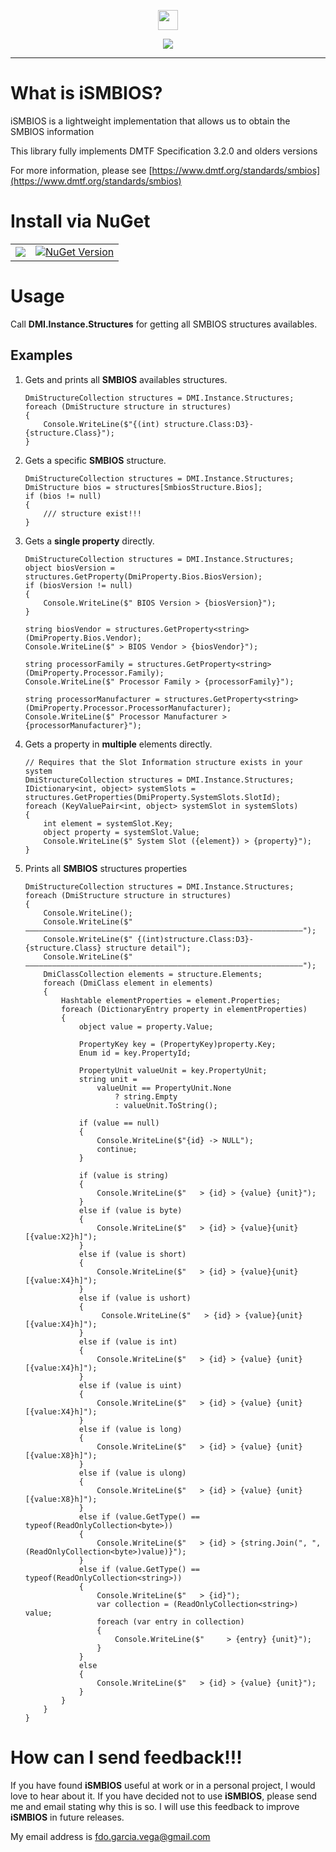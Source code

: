 ﻿<p align="center">
  <img src="https://cdn.rawgit.com/iAJTin/iSMBIOS/master/nuget/iSMBIOS.png"  
       height="32">
</p>
<p align="center">
  <a href="https://github.com/iAJTin/iSMBIOS">
    <img src="https://img.shields.io/badge/iTin-iSMBIOS-green.svg?style=flat"/>
  </a>
</p>

***

# What is iSMBIOS?
iSMBIOS is a lightweight implementation that allows us to obtain the SMBIOS information

This library fully implements DMTF Specification 3.2.0 and olders versions

For more information, please see [https://www.dmtf.org/standards/smbios](https://www.dmtf.org/standards/smbios)

# Install via NuGet

<table>
  <tr>
    <td>
      <a href="https://github.com/iAJTin/iSMBIOS/tree/master/src/iTin.Core.Hardware">
        <img src="https://img.shields.io/badge/-iSMBIOS-green.svg?style=flat"/>
      </a>
    </td>
    <td>
      <a href="https://www.nuget.org/packages/iSMBIOS/">
        <img alt="NuGet Version" 
             src="https://img.shields.io/nuget/v/iSMBIOS.svg" /> 
      </a>
    </td>  
  </tr>
</table>

# Usage

Call **DMI.Instance.Structures** for getting all SMBIOS structures availables.

## Examples

1. Gets and prints all **SMBIOS** availables structures.


       DmiStructureCollection structures = DMI.Instance.Structures;
       foreach (DmiStructure structure in structures)
       {
           Console.WriteLine($"{(int) structure.Class:D3}-{structure.Class}");
       }

2. Gets a specific **SMBIOS** structure.


       DmiStructureCollection structures = DMI.Instance.Structures;
       DmiStructure bios = structures[SmbiosStructure.Bios];
       if (bios != null)
       {
           /// structure exist!!!
       }

3. Gets a **single property** directly.


       DmiStructureCollection structures = DMI.Instance.Structures;
       object biosVersion = structures.GetProperty(DmiProperty.Bios.BiosVersion);
       if (biosVersion != null)
       {
           Console.WriteLine($" BIOS Version > {biosVersion}");
       }

       string biosVendor = structures.GetProperty<string>(DmiProperty.Bios.Vendor);
       Console.WriteLine($" > BIOS Vendor > {biosVendor}");

	   string processorFamily = structures.GetProperty<string>(DmiProperty.Processor.Family);
       Console.WriteLine($" Processor Family > {processorFamily}");

	   string processorManufacturer = structures.GetProperty<string>(DmiProperty.Processor.ProcessorManufacturer);
       Console.WriteLine($" Processor Manufacturer > {processorManufacturer}");

4. Gets a property in **multiple** elements directly.

       // Requires that the Slot Information structure exists in your system
       DmiStructureCollection structures = DMI.Instance.Structures;
       IDictionary<int, object> systemSlots = structures.GetProperties(DmiProperty.SystemSlots.SlotId);
       foreach (KeyValuePair<int, object> systemSlot in systemSlots)
       {
           int element = systemSlot.Key;
           object property = systemSlot.Value;
           Console.WriteLine($" System Slot ({element}) > {property}");
       }

5. Prints all **SMBIOS** structures properties

       DmiStructureCollection structures = DMI.Instance.Structures;
       foreach (DmiStructure structure in structures)
       {
           Console.WriteLine();
           Console.WriteLine($" ——————————————————————————————————————————————————————————————");
           Console.WriteLine($" {(int)structure.Class:D3}-{structure.Class} structure detail");
           Console.WriteLine($" ——————————————————————————————————————————————————————————————");
           DmiClassCollection elements = structure.Elements;
           foreach (DmiClass element in elements)
           {
               Hashtable elementProperties = element.Properties;
               foreach (DictionaryEntry property in elementProperties)
               {
                   object value = property.Value;

                   PropertyKey key = (PropertyKey)property.Key;
                   Enum id = key.PropertyId;

                   PropertyUnit valueUnit = key.PropertyUnit;
                   string unit =
                       valueUnit == PropertyUnit.None
                           ? string.Empty
                           : valueUnit.ToString();

                   if (value == null)
                   {
                       Console.WriteLine($"{id} -> NULL");
                       continue;
                   }

                   if (value is string)
                   {
                       Console.WriteLine($"   > {id} > {value} {unit}");
                   }
                   else if (value is byte)
                   {
                       Console.WriteLine($"   > {id} > {value}{unit} [{value:X2}h]");
                   }
                   else if (value is short)
                   {
                       Console.WriteLine($"   > {id} > {value}{unit} [{value:X4}h]");
                   }
                   else if (value is ushort)
                   {
                        Console.WriteLine($"   > {id} > {value}{unit} [{value:X4}h]");
                   }
                   else if (value is int)
                   {
                       Console.WriteLine($"   > {id} > {value} {unit} [{value:X4}h]");
                   }
                   else if (value is uint)
                   {
                       Console.WriteLine($"   > {id} > {value} {unit} [{value:X4}h]");
                   }
                   else if (value is long)
                   {
                       Console.WriteLine($"   > {id} > {value} {unit} [{value:X8}h]");
                   }
                   else if (value is ulong)
                   {
                       Console.WriteLine($"   > {id} > {value} {unit} [{value:X8}h]");
                   }
                   else if (value.GetType() == typeof(ReadOnlyCollection<byte>))
                   {
                       Console.WriteLine($"   > {id} > {string.Join(", ", (ReadOnlyCollection<byte>)value)}");
                   }
                   else if (value.GetType() == typeof(ReadOnlyCollection<string>))
                   {
                       Console.WriteLine($"   > {id}");
                       var collection = (ReadOnlyCollection<string>) value;
                       foreach (var entry in collection)
                       {
                           Console.WriteLine($"     > {entry} {unit}");
                       }
                   }
                   else
                   {
                       Console.WriteLine($"   > {id} > {value} {unit}");
                   }
               }
           }
       }

# How can I send feedback!!!

If you have found **iSMBIOS** useful at work or in a personal project, I would love to hear about it. If you have decided not to use **iSMBIOS**, please send me and email stating why this is so. I will use this feedback to improve **iSMBIOS** in future releases.

My email address is fdo.garcia.vega@gmail.com
